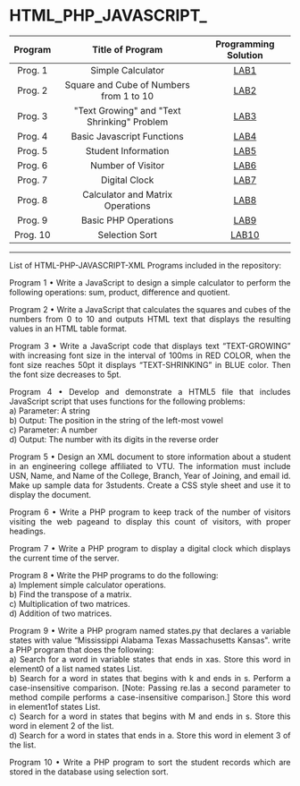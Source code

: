 # HTML_PHP_JAVASCRIPT_

|    Program     |              Title of Program               |   Programming Solution   | 
| :------------: | :------------------------------------------:| :----------------------: | 
|    Prog. 1     |             Simple Calculator               |       [LAB1][lab1]       |
|    Prog. 2     |   Square and Cube of Numbers from 1 to 10   |       [LAB2][lab2]       | 
|    Prog. 3     | "Text Growing" and "Text Shrinking" Problem |       [LAB3][lab3]       |
|    Prog. 4     |         Basic Javascript Functions          |       [LAB4][lab4]       | 
|    Prog. 5     |            Student Information              |       [LAB5][lab5]       | 
|    Prog. 6     |             Number of Visitor               |       [LAB6][lab6]       | 
|    Prog. 7     |               Digital Clock                 |       [LAB7][lab7]       | 
|    Prog. 8     |      Calculator and Matrix Operations       |       [LAB8][lab8]       | 
|    Prog. 9     |            Basic PHP Operations             |       [LAB9][lab9]       | 
|    Prog. 10    |                Selection Sort               |      [LAB10][lab10]      | 

[lab1]: https://github.com/amit25bhalerao/HTML-PHP-JAVASCRIPT-XML-Programming/tree/main/Program1/LabProgram1.txt
[lab2]: https://github.com/amit25bhalerao/HTML-PHP-JAVASCRIPT-XML-Programming/tree/main/Program2/LabProgram2.txt
[lab3]: https://github.com/amit25bhalerao/HTML-PHP-JAVASCRIPT-XML-Programming/tree/main/Program3/LabProgram3.txt
[lab4]: https://github.com/amit25bhalerao/HTML-PHP-JAVASCRIPT-XML-Programming/tree/main/Program4/LabProgram4.txt
[lab5]: https://github.com/amit25bhalerao/HTML-PHP-JAVASCRIPT-XML-Programming/tree/main/Program5/LabProgram5.txt
[lab6]: https://github.com/amit25bhalerao/HTML-PHP-JAVASCRIPT-XML-Programming/tree/main/Program6/LabProgram6.txt
[lab7]: https://github.com/amit25bhalerao/HTML-PHP-JAVASCRIPT-XML-Programming/tree/main/Program7/LabProgram7.txt
[lab8]: https://github.com/amit25bhalerao/HTML-PHP-JAVASCRIPT-XML-Programming/tree/main/Program8/LabProgram8.txt
[lab9]: https://github.com/amit25bhalerao/HTML-PHP-JAVASCRIPT-XML-Programming/tree/main/Program9/LabProgram9.txt
[lab10]: https://github.com/amit25bhalerao/HTML-PHP-JAVASCRIPT-XML-Programming/tree/main/Program10/LabProgram10.txt

-----------------------------------------------------------------------------------------------------------------------------------------------------------------------

List of HTML-PHP-JAVASCRIPT-XML Programs included in the repository:

<p align="justify"> 
Program 1 • Write a JavaScript to design a simple calculator to perform the following operations: sum, product, difference and quotient.
</p>

<p align="justify"> 
Program 2 • Write a JavaScript that calculates the squares and cubes of the numbers from 0 to 10 and outputs HTML text that displays the resulting values in an HTML table format.
</p>

<p align="justify"> 
Program 3 • Write a JavaScript code that displays text “TEXT-GROWING” with increasing font size in the interval of 100ms in RED COLOR, when the font size reaches 50pt it displays “TEXT-SHRINKING” in BLUE color. Then the font size decreases to 5pt.
</p>

<p align="justify"> 
Program 4 • Develop and demonstrate a HTML5 file that includes JavaScript script that uses functions for the following problems:<br>
a) Parameter: A string <br>
b) Output: The position in the string of the left-most vowel<br>
c) Parameter: A number<br>
d) Output: The number with its digits in the reverse order<br>
</p>

<p align="justify"> 
Program 5 • Design an XML document to store information about a student in an engineering college affiliated to VTU. The information must include USN, Name, and Name of the College, Branch, Year of Joining, and email id. Make up sample data for 3students. Create a CSS style sheet and use it to display the document.
</p>

<p align="justify"> 
Program 6 • Write a PHP program to keep track of the number of visitors visiting the web pageand to display this count of visitors, with proper headings.
</p>

<p align="justify"> 
Program 7 • Write a PHP program to display a digital clock which displays the current time of the server.
</p>

<p align="justify"> 
Program 8 • Write the PHP programs to do the following:<br>
a) Implement simple calculator operations.<br>
b) Find the transpose of a matrix.<br>
c) Multiplication of two matrices.<br>
d) Addition of two matrices.<br>
</p>

<p align="justify"> 
Program 9 • Write a PHP program named states.py that declares a variable states with value “Mississippi Alabama Texas Massachusetts Kansas". write a PHP program that does the following:<br>
a) Search for a word in variable states that ends in xas. Store this word in element0 of a list named states List.<br>
b) Search for a word in states that begins with k and ends in s. Perform a case-insensitive comparison. [Note: Passing re.Ias a second parameter to method compile performs a case-insensitive comparison.] Store this word in element1of states List.<br>
c) Search for a word in states that begins with M and ends in s. Store this word in element 2 of the list.<br>
d) Search for a word in states that ends in a. Store this word in element 3 of the list.<br>
</p>

<p align="justify"> 
Program 10 • Write a PHP program to sort the student records which are stored in the database using selection sort.
</p>
